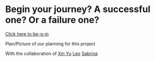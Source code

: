 # Begin your journey? A successful one? Or a failure one?

[Click here to be-g-in](start.md)

Plan/Picture of our planning for this project

With the collaboration of [Xin Yu](https://github.io/xinyuc8645) [Leo](https://github.io/leol2351) [Sabrina](https://github.io/sabrinar8811)
